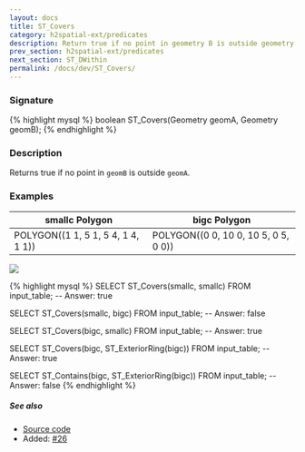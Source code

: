 ```yaml
---
layout: docs
title: ST_Covers
category: h2spatial-ext/predicates
description: Return true if no point in geometry B is outside geometry A
prev_section: h2spatial-ext/predicates
next_section: ST_DWithin
permalink: /docs/dev/ST_Covers/
---
```


### Signature

{% highlight mysql %}
boolean ST_Covers(Geometry geomA, Geometry geomB);
{% endhighlight %}

### Description

Returns true if no point in `geomB` is outside `geomA`.

### Examples

| smallc Polygon | bigc Polygon |
| ----|---- |
| POLYGON((1 1, 5 1, 5 4, 1 4, 1 1)) | POLYGON((0 0, 10 0, 10 5, 0 5, 0 0)) |

<img class="displayed" src="../ST_Covers.png"/>

{% highlight mysql %}
SELECT ST_Covers(smallc, smallc) FROM input_table;
-- Answer:    true

SELECT ST_Covers(smallc, bigc) FROM input_table;
-- Answer:    false

SELECT ST_Covers(bigc, smallc) FROM input_table;
-- Answer:    true

SELECT ST_Covers(bigc, ST_ExteriorRing(bigc)) FROM input_table;
-- Answer:    true

SELECT ST_Contains(bigc, ST_ExteriorRing(bigc)) FROM input_table;
-- Answer:    false
{% endhighlight %}

##### See also

* <a href="https://github.com/irstv/H2GIS/blob/master/h2spatial-ext/src/main/java/org/h2gis/h2spatialext/function/spatial/predicates/ST_Covers.java" target="_blank">Source code</a>
* Added: <a href="https://github.com/irstv/H2GIS/pull/26" target="_blank">#26</a>
